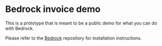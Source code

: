 # Bedrock invoice demo

This is a prototype that is meant to be a public demo for what you can do with Bedrock.

Please refer to the <a href="https://github.com/mono-company/bedrock/issues">Bedrock</a> repository for installation instructions.